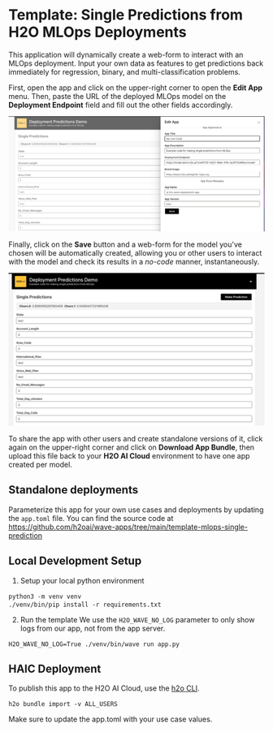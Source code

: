 # Template: Single Predictions from H2O MLOps Deployments

This application will dynamically create a web-form to interact with an
MLOps deployment. Input your own data as features to get predictions back immediately for regression, binary, and multi-classification problems.

First, open the app and click on the upper-right corner to open the __Edit App__ menu. Then, paste the URL of the deployed MLOps model on the __Deployment Endpoint__ field and fill out the other fields accordingly.

![Edit App menu screenshot](static/screenshot-2.png)

Finally, click on the __Save__ button and a web-form for the model you've chosen will be automatically created, allowing you or other users to interact with the model and check its results in a _no-code_ manner, instantaneously.

![Classification example web-form screenshot](static/screenshot-1.png)

To share the app with other users and create standalone versions of it, click again on the upper-right corner and click on __Download App Bundle__, then upload this file back to your __H2O AI Cloud__ environment to have one app created per model.

## Standalone deployments

Parameterize this app for your own use cases and deployments by updating the `app.toml` file. You
can find the source code at https://github.com/h2oai/wave-apps/tree/main/template-mlops-single-prediction

## Local Development Setup

1. Setup your local python environment
```shell script
python3 -m venv venv
./venv/bin/pip install -r requirements.txt
```

2. Run the template
We use the `H2O_WAVE_NO_LOG` parameter to only show logs from our app,
not from the app server.

```shell script
H2O_WAVE_NO_LOG=True ./venv/bin/wave run app.py
```

## HAIC Deployment
To publish this app to the H2O AI Cloud, use the [h2o CLI](https://h2oai-cloud-release.s3.amazonaws.com/releases/ai/h2o/h2o-cloud/latest/index.html).
```shell script
h2o bundle import -v ALL_USERS
```

Make sure to update the app.toml with your use case values.

